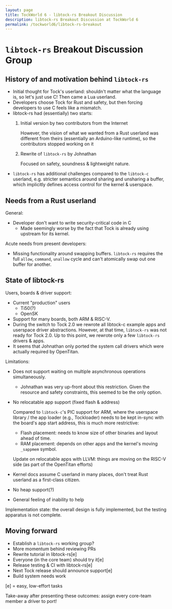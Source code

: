 ```yaml
---
layout: page
title: TockWorld 6 - libtock-rs Breakout Discussion
description: libtock-rs Breakout Discussion at TockWorld 6
permalink: /tockworld6/libtock-rs-breakout
---
```


# `libtock-rs` Breakout Discussion Group

## History of and motivation behind `libtock-rs`

- Initial thought for Tock's userland: shouldn't matter what the language is, so
  let's just use C! Then came a Lua userland.
- Developers choose Tock for Rust and safety, but then forcing developers to use
  C feels like a mismatch.
- libtock-rs had (essentially) two starts:
  1. Initial version by two contributors from the Internet

	 However, the vision of what we wanted from a Rust userland was different
     from theirs (essentially an Arduino-like runtime), so the contributors
     stopped working on it
  2. Rewrite of `libtock-rs` by Johnathan

     Focused on safety, soundness & lightweight nature.
- `libtock-rs` has additional challenges compared to the `libtock-c` userland,
  e.g. stricter semantics around sharing and unsharing a buffer, which
  implicitly defines access control for the kernel & userspace.

## Needs from a Rust userland

General:
- Developer don't want to write security-critical code in C
  - Made seemingly worse by the fact that Tock is already using upstream for its
    kernel.
	
Acute needs from present developers:
- Missing functionality around swapping buffers. `libtock-rs` requires the full
  `allow`, `command`, `unallow` cycle and can't atomically swap out one buffer
  for another.


## State of libtock-rs

Users, boards & driver support:
- Current "production" users
  - Ti50(?)
  - OpenSK
- Support for many boards, both ARM & RISC-V.
- During the switch to Tock 2.0 we rewrote all libtock-c example apps and
  userspace driver abstractions. However, at that time, `libtock-rs` was not
  ready for Tock 2.0. Up to this point, we rewrote only a few `libtock-rs`
  drivers & apps.
- It seems that Johnathan only ported the system call drivers which were
  actually required by OpenTitan.

Limitations:
- Does not support waiting on multiple asynchronous operations simultaneously.
  - Johnathan was very up-front about this restriction. Given the resource and
     safety constraints, this seemed to be the only option.
- No relocatable app support (fixed flash & address)

  Compared to `libtock-c`'s PIC support for ARM, where the userspace library /
  the app loader (e.g., Tockloader) needs to be kept in-sync with the board's
  app start address, this is much more restrictive:

  - Flash placement: needs to know size of other binaries and layout ahead of
    time.
  - RAM placement: depends on other apps and the kernel's moving `_sappmem`
    symbol.

  Update on relocatable apps with LLVM: things are moving on the RISC-V side (as
  part of the OpenTitan efforts)
- Kernel docs assume C userland in many places, don't treat Rust userland as a
  first-class citizen.
- No heap support(?)
- General feeling of inability to help

Implementation state: the overall design is fully implemented, but the testing
apparatus is not complete.

## Moving forward
- Establish a `libtock-rs` working group?
- More momentum behind reviewing PRs
- Rewrite tutorial in libtock-rs[e]
- Everyone (in the core team) should try it[e]
- Release testing & CI with libtock-rs[e]
- Next Tock release should announce support[e]
- Build system needs work

[e] = easy, low-effort tasks

Take-away after presenting these outcomes: assign every core-team member a driver
to port!
